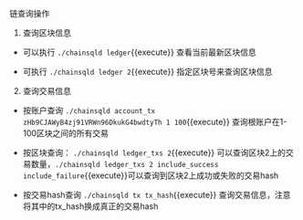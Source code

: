 链查询操作

1. 查询区块信息
- 可以执行 `./chainsqld ledger`{{execute}} 查看当前最新区块信息

- 可执行 `./chainsqld ledger 2`{{execute}} 指定区块号来查询区块信息

2. 查询交易信息
- 按账户查询 `./chainsqld account_tx zHb9CJAWyB4zj91VRWn96DkukG4bwdtyTh 1 100`{{execute}} 查询根账户在1-100区块之间的所有交易

- 按区块查询： `./chainsqld ledger_txs 2`{{execute}} 可以查询区块2上的交易数量，`./chainsqld ledger_txs 2 include_success include_failure`{{execute}}可以查询到区块2上成功或失败的交易hash

- 按交易hash查询 `./chainsqld tx tx_hash`{{execute}} 查询交易信息，注意将其中的tx_hash换成真正的交易hash